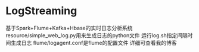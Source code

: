 # LogStreaming
基于Spark+Flume+Kafka+Hbase的实时日志分析系统
resource/simple_web_log.py用来生成日志的python文件
         运行log.sh指定间隔时间生成日志
         flume/logagent.conf是flume的配置文件
详细可查看我的博客
           
            
